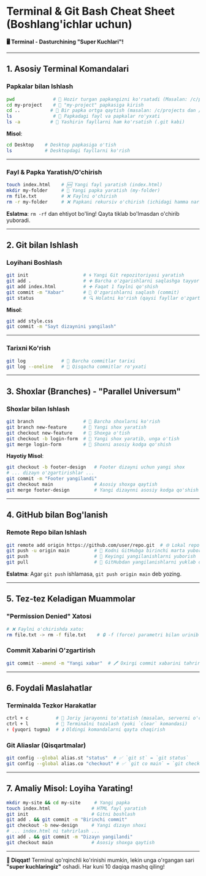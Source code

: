 # **Terminal & Git Bash Cheat Sheet (Boshlang'ichlar uchun)**  
**🖥️ Terminal - Dasturchining "Super Kuchlari"!**

---

## **1. Asosiy Terminal Komandalari**

### **Papkalar bilan Ishlash**
```bash
pwd              # 📂 Hozir turgan papkangizni ko'rsatadi (Masalan: /c/projects)
cd my-project    # 📂 "my-project" papkasiga kirish
cd ..           # 📂 Bir papka ortga qaytish (masalan: /c/projects dan /c ga)
ls               # 📜 Papkadagi fayl va papkalar ro'yxati
ls -a           # 📜 Yashirin fayllarni ham ko'rsatish (.git kabi)
```

**Misol**:  
```bash
cd Desktop    # Desktop papkasiga o'tish
ls            # Desktopdagi fayllarni ko'rish
```

---

### **Fayl & Papka Yaratish/O'chirish**
```bash
touch index.html    # 🆕 Yangi fayl yaratish (index.html)
mkdir my-folder     # 📂 Yangi papka yaratish (my-folder)
rm file.txt         # ❌ Faylni o'chirish
rm -r my-folder     # ❌ Papkani rekursiv o'chirish (ichidagi hamma narsa bilan)
```

**Eslatma**: `rm -rf` dan ehtiyot bo'ling! Qayta tiklab bo'lmasdan o'chirib yuboradi.

---

## **2. Git bilan Ishlash**

### **Loyihani Boshlash**
```bash
git init                    # 🌀 Yangi Git repozitoriyasi yaratish
git add .                   # ➕ Barcha o'zgarishlarni saqlashga tayyorlash
git add index.html          # ➕ Faqat 1 faylni qo'shish
git commit -m "Xabar"       # 💾 O'zgarishlarni saqlash (commit)
git status                  # 🔍 Holatni ko'rish (qaysi fayllar o'zgartirilgan?)
```

**Misol**:  
```bash
git add style.css
git commit -m "Sayt dizaynini yangilash"
```

---

### **Tarixni Ko'rish**
```bash
git log             # 📜 Barcha commitlar tarixi
git log --oneline   # 📜 Qisqacha commitlar ro'yxati
```

---

## **3. Shoxlar (Branches) - "Parallel Universum"**

### **Shoxlar bilan Ishlash**
```bash
git branch                  # 🌿 Barcha shoxlarni ko'rish
git branch new-feature      # 🌿 Yangi shox yaratish
git checkout new-feature    # 🔀 Shoxga o'tish
git checkout -b login-form  # 🌟 Yangi shox yaratib, unga o'tish
git merge login-form        # 🧩 Shoxni asosiy kodga qo'shish
```

**Hayotiy Misol**:  
```bash
git checkout -b footer-design   # Footer dizayni uchun yangi shox
# ... dizayn o'zgartirishlar ...
git commit -m "Footer yangilandi"
git checkout main               # Asosiy shoxga qaytish
git merge footer-design         # Yangi dizaynni asosiy kodga qo'shish
```

---

## **4. GitHub bilan Bog'lanish**

### **Remote Repo bilan Ishlash**
```bash
git remote add origin https://github.com/user/repo.git  # 🌐 Lokal reponi GitHubga ulash
git push -u origin main         # 🚀 Kodni GitHubga birinchi marta yuborish
git push                        # 🔄 Keyingi yangilanishlarni yuborish
git pull                        # 🔄 GitHubdan yangilanishlarni yuklab olish
```

**Eslatma**: Agar `git push` ishlamasa, `git push origin main` deb yozing.

---

## **5. Tez-tez Keladigan Muammolar**

### **"Permission Denied" Xatosi**
```bash
# ❌ Faylni o'chirishda xato:
rm file.txt -> rm -f file.txt    # 🔒 -f (force) parametri bilan urinib ko'ring
```

### **Commit Xabarini O'zgartirish**
```bash
git commit --amend -m "Yangi xabar"  # 🖊️ Oxirgi commit xabarini tahrirlash
```

---

## **6. Foydali Maslahatlar**

### **Terminalda Tezkor Harakatlar**
```bash
ctrl + c          # 🔴 Joriy jarayonni to'xtatish (masalan, serverni o'chirish)
ctrl + l          # 🧹 Terminalni tozalash (yoki `clear` komandasi)
↑ (yuqori tugma)  # ⏫ Oldingi komandalarni qayta chaqirish
```

### **Git Aliaslar (Qisqartmalar)**
```bash
git config --global alias.st "status"  # ✅ `git st` = `git status`
git config --global alias.co "checkout" # ✅ `git co main` = `git checkout main`
```

---

## **7. Amaliy Misol: Loyiha Yarating!**

```bash
mkdir my-site && cd my-site     # Yangi papka
touch index.html               # HTML fayl yaratish
git init                       # Gitni boshlash
git add . && git commit -m "Birinchi commit"
git checkout -b new-design     # Yangi dizayn shoxi
# ... index.html ni tahrirlash ...
git add . && git commit -m "Dizayn yangilandi"
git checkout main              # Asosiy shoxga qaytish
```

---

**🚀 Diqqat!** Terminal qo'rqinchli ko'rinishi mumkin, lekin unga o'rgangan sari **"super kuchlaringiz"** oshadi. Har kuni 10 daqiqa mashq qiling!
